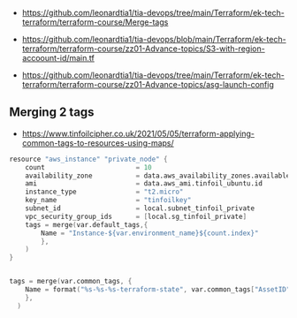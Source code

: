 

- https://github.com/leonardtia1/tia-devops/tree/main/Terraform/ek-tech-terraform/terraform-course/Merge-tags

- https://github.com/leonardtia1/tia-devops/blob/main/Terraform/ek-tech-terraform/terraform-course/zz01-Advance-topics/S3-with-region-accoount-id/main.tf

- https://github.com/leonardtia1/tia-devops/tree/main/Terraform/ek-tech-terraform/terraform-course/zz01-Advance-topics/asg-launch-config


## Merging 2 tags
- https://www.tinfoilcipher.co.uk/2021/05/05/terraform-applying-common-tags-to-resources-using-maps/

```s
resource "aws_instance" "private_node" {
    count                       = 10
    availability_zone           = data.aws_availability_zones.available.names[0]
    ami                         = data.aws_ami.tinfoil_ubuntu.id
    instance_type               = "t2.micro"
    key_name                    = "tinfoilkey"
    subnet_id                   = local.subnet_tinfoil_private
    vpc_security_group_ids      = [local.sg_tinfoil_private]
    tags = merge(var.default_tags,{
        Name = "Instance-${var.environment_name}${count.index}"
        },
    )
}


tags = merge(var.common_tags, {
    Name = format("%s-%s-%s-terraform-state", var.common_tags["AssetID"], var.common_tags["Environment"], var.common_tags["Project"])
    },
  )
```